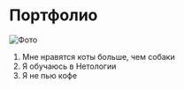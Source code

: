 # Портфолио

<image src="https://img2.goodfon.ru/wallpaper/nbig/a/4a/kiborg-terminator-robot.jpg" alt="Фото">

1. Мне нравятся коты больше, чем собаки
2. Я обyчаюсь в Нетологии
3. Я не пью кофе